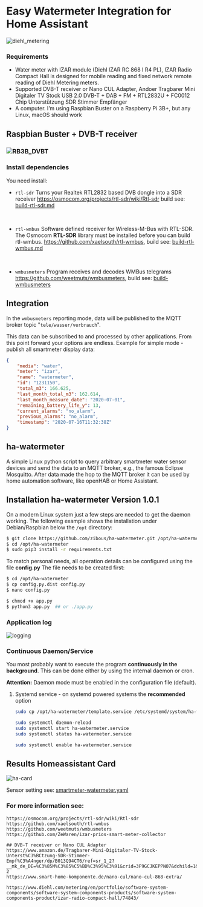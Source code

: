 # Easy Watermeter Integration for Home Assistant

![diehl_metering](./docs/diehl_metering.jpg)



### Requirements

- Water meter with IZAR module (Diehl IZAR RC 868 I R4 PL), 
  IZAR Radio Compact Hall is designed for mobile reading and fixed network remote reading of Diehl Metering meters. 
  <br>
- Supported DVB-T receiver or Nano CUL Adapter, 
  Andoer Tragbarer Mini Digitaler TV Stock USB 2.0 DVB-T + DAB + FM + RTL2832U + FC0012 Chip Unterstützung SDR Stimmer Empfänger 
  <br>
- A computer. I’m using Raspbian Buster on a Raspberry Pi 3B+, but any Linux, macOS should work



##  Raspbian Buster  +  DVB-T receiver 

### ![RB3B_DVBT](docs/RB3B_DVBT.png)



### Install dependencies

You need install:

- `rtl-sdr`
  Turns your Realtek RTL2832 based DVB dongle into a SDR receiver
  https://osmocom.org/projects/rtl-sdr/wiki/Rtl-sdr
  build see: [build-rtl-sdr.md](docs/build-rtl-sdr.md)
<br>

- `rtl-wmbus`
  Software defined receiver for Wireless-M-Bus with RTL-SDR. The Osmocom **RTL-SDR** library must be installed before you can build rtl-wmbus.
  https://github.com/xaelsouth/rtl-wmbus, 
  build see: [build-rtl-wmbus.md](docs/build-rtl-wmbus.md)
<br>

- `wmbusmeters`
  Program receives and decodes WMBus telegrams
  https://github.com/weetmuts/wmbusmeters, 
  build see: [build-wmbusmeters](docs/build-wmbusmeters.md)

  
## Integration

In the `wmbusmeters`  reporting mode, data will be published to the MQTT broker topic "`tele/wasser/verbrauch`". 

This data can be subscribed to and processed by other applications. From this point forward your options are endless. Example for simple mode - publish all smartmeter display data:

```json
{
    "media": "water",
    "meter": "izar",
    "name": "watermeter",
    "id": "1231150",
    "total_m3": 166.625,
    "last_month_total_m3": 162.614,
    "last_month_measure_date": "2020-07-01",
    "remaining_battery_life_y": 13,
    "current_alarms": "no_alarm",
    "previous_alarms": "no_alarm",
    "timestamp": "2020-07-16T11:32:38Z"
}
```



## ha-watermeter

A simple Linux python script to query arbitrary smartmeter water sensor devices and send the data to an MQTT broker, e.g., the famous Eclipse Mosquitto.  After data made the hop to the MQTT broker it can be used by home automation software, like openHAB or Home Assistant.

## Installation ha-watermeter Version 1.0.1

On a modern Linux system just a few steps are needed to get the daemon working. The following example shows the installation under Debian/Raspbian below the `/opt` directory:

```bash
$ git clone https://github.com/zibous/ha-watermeter.git /opt/ha-watermeter
$ cd /opt/ha-watermeter
$ sudo pip3 install -r requirements.txt

```

To match personal needs, all operation details can be configured using the file **config.py** The file needs to be created first:

```bash
$ cd /opt/ha-watermeter
$ cp config.py.dist config.py
$ nano config.py

$ chmod +x app.py
$ python3 app.py  ## or ./app.py
```

### Application log

![logging](docs/logging.png)



### Continuous Daemon/Service

You most probably want to execute the program **continuously in the background**. This can be done either by using the internal daemon or cron.

**Attention:** Daemon mode must be enabled in the configuration file (default).

1. Systemd service - on systemd powered systems the **recommended** option

   ```bash
   sudo cp /opt/ha-watermeter/template.service /etc/systemd/system/ha-watermenter.service
   
   sudo systemctl daemon-reload
   sudo systemctl start ha-watermeter.service
   sudo systemctl status ha-watermeter.service
   
   sudo systemctl enable ha-watermeter.service
   ```



## Results Homeassistant Card

![ha-card](docs/ha-card.png)



Sensor setting see: [smartmeter-watermeter.yaml](docs/smartmeter-watermeter.yaml) 




### For more information see:

```
https://osmocom.org/projects/rtl-sdr/wiki/Rtl-sdr
https://github.com/xaelsouth/rtl-wmbus
https://github.com/weetmuts/wmbusmeters
https://github.com/ZeWaren/izar-prios-smart-meter-collector

## DVB-T receiver or Nano CUL Adapter
https://www.amazon.de/Tragbarer-Mini-Digitaler-TV-Stock-Unterst%C3%BCtzung-SDR-Stimmer-Empf%C3%A4nger/dp/B013Q94CT6/ref=sr_1_2?__mk_de_DE=%C3%85M%C3%85%C5%BD%C3%95%C3%91&crid=3F9GCJKEPPNO7&dchild=1&keywords=dvbt+dongle&qid=1594904776&sprefix=dvbt+dong%2Caps%2C184&sr=8-2
https://www.smart-home-komponente.de/nano-cul/nano-cul-868-extra/

https://www.diehl.com/metering/en/portfolio/software-system-components/software-system-components-products/software-system-components-product/izar-radio-compact-hall/74843/

```

